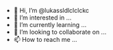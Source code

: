 - 👋 Hi, I’m @lukassldlclclckc
- 👀 I’m interested in ...
- 🌱 I’m currently learning ...
- 💞️ I’m looking to collaborate on ...
- 📫 How to reach me ...

<!---
lukassldlclclckc/lukassldlclclckc is a ✨ special ✨ repository because its `README.md` (this file) appears on your GitHub profile.
You can click the Preview link to take a look at your changes.
--->
